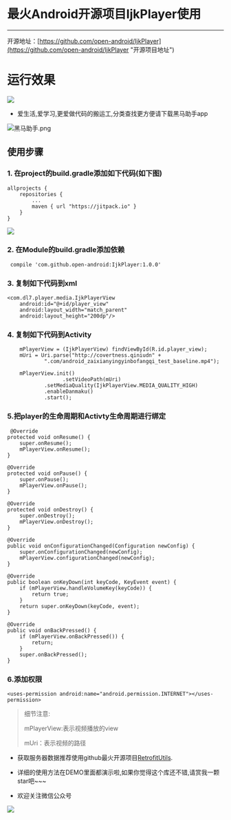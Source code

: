 # 最火Android开源项目IjkPlayer使用
---
开源地址：[https://github.com/open-android/IjkPlayer](https://github.com/open-android/IjkPlayer "开源项目地址")


# 运行效果
![](http://i.imgur.com/KO9RoLe.gif)

* 爱生活,爱学习,更爱做代码的搬运工,分类查找更方便请下载黑马助手app


![黑马助手.png](http://upload-images.jianshu.io/upload_images/4037105-f777f1214328dcc4.png?imageMogr2/auto-orient/strip%7CimageView2/2/w/1240)


## 使用步骤

### 1. 在project的build.gradle添加如下代码(如下图)

	allprojects {
	    repositories {
	        ...
	        maven { url "https://jitpack.io" }
	    }
	}

![](http://i.imgur.com/oCPpMNe.png)
	

	
### 2. 在Module的build.gradle添加依赖

     compile 'com.github.open-android:IjkPlayer:1.0.0'

### 3. 复制如下代码到xml

	<com.dl7.player.media.IjkPlayerView
        android:id="@+id/player_view"
        android:layout_width="match_parent"
        android:layout_height="200dp"/>


### 4. 复制如下代码到Activity

		mPlayerView = (IjkPlayerView) findViewById(R.id.player_view);
        mUri = Uri.parse("http://covertness.qiniudn" +
                ".com/android_zaixianyingyinbofangqi_test_baseline.mp4");

        mPlayerView.init()
                      .setVideoPath(mUri) 
                .setMediaQuality(IjkPlayerView.MEDIA_QUALITY_HIGH)
                .enableDanmaku()
                .start();


### 5.把player的生命周期和Activty生命周期进行绑定


	 @Override
    protected void onResume() {
        super.onResume();
        mPlayerView.onResume();
    }

    @Override
    protected void onPause() {
        super.onPause();
        mPlayerView.onPause();
    }

    @Override
    protected void onDestroy() {
        super.onDestroy();
        mPlayerView.onDestroy();
    }

    @Override
    public void onConfigurationChanged(Configuration newConfig) {
        super.onConfigurationChanged(newConfig);
        mPlayerView.configurationChanged(newConfig);
    }

    @Override
    public boolean onKeyDown(int keyCode, KeyEvent event) {
        if (mPlayerView.handleVolumeKey(keyCode)) {
            return true;
        }
        return super.onKeyDown(keyCode, event);
    }

    @Override
    public void onBackPressed() {
        if (mPlayerView.onBackPressed()) {
            return;
        }
        super.onBackPressed();
    }


### 6.添加权限

	<uses-permission android:name="android.permission.INTERNET"></uses-permission>


> 细节注意:
>
> mPlayerView:表示视频播放的view
>
>mUri：表示视频的路径


* 获取服务器数据推荐使用github最火开源项目[RetrofitUtils](http://blog.csdn.net/mwq384807683/article/details/53611961).

* 详细的使用方法在DEMO里面都演示啦,如果你觉得这个库还不错,请赏我一颗star吧~~~

* 欢迎关注微信公众号

![](http://oi5nqn6ce.bkt.clouddn.com/itheima/booster/code/qrcode.png)


